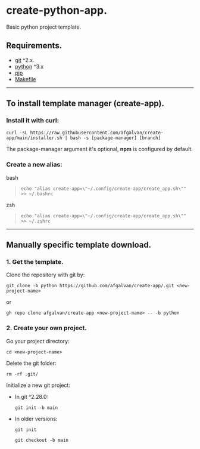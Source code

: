 # **create-python-app.**

Basic python project template.

## Requirements.

- [git](https://git-scm.com/downloads) ^2.x.
- [python](https://www.python.org/downloads/) ^3.x
- [pip](https://pypi.org/project/pip/)
- [Makefile](https://www.gnu.org/software/make/)
<!--- [node](https://nodejs.org/en/download/) ^12.18.4
- A node package manager.
  - [yarn](https://classic.yarnpkg.com/en/docs/install/) ^1.x
  - [npm](https://www.npmjs.com/get-npm) ^6.x*/-->

---

## **To install template manager (create-app).**

### **Install it with curl:**

```
curl -sL https://raw.githubusercontent.com/afgalvan/create-app/main/installer.sh | bash -s [package-manager] [branch]
```

The package-manager argument it's optional, **npm** is configured by default.

### **Create a new alias:**

bash

> ```
> echo "alias create-app=\"~/.config/create-app/create_app.sh\"" >> ~/.bashrc
> ```

zsh

> ```
> echo "alias create-app=\"~/.config/create-app/create_app.sh\"" >> ~/.zshrc
> ```

---

## **Manually specific template download.**

### 1. Get the template.

Clone the repository with git by:

```
git clone -b python https://github.com/afgalvan/create-app/.git <new-project-name>
```

or

```
gh repo clone afgalvan/create-app <new-project-name> -- -b python
```

### 2. Create your own project.

Go your project directory:

```
cd <new-project-name>
```

Delete the git folder:

```
rm -rf .git/
```

Initialize a new git project:

- In git ^2.28.0:
  ```
  git init -b main
  ```
- In older versions:
  ```
  git init
  ```
  ```
  git checkout -b main
  ```
